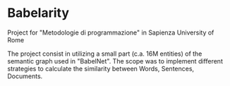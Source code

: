 # Babelarity

Project for "Metodologie di programmazione" in Sapienza University of Rome

The project consist in utilizing a small part (c.a. 16M entities) of the semantic graph used in "BabelNet". The scope was to implement different strategies to calculate the similarity between Words, Sentences, Documents.
